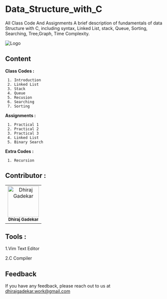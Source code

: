 # Data_Structure_with_C

All Class Code And Assignments
A brief description of fundamentals of data Structure with C, including syntax, Linked List, stack, Queue, Sorting, Searching, Tree,Graph, Time Complexity.

![Logo](https://www.datatrained.com/post/wp-content/uploads/2022/04/Data-Structures-In-C-01-1024x366.jpg)

## Content
**Class Codes :**

     1. Introduction
     2. Linked List
     3. Stack
     4. Queue
     5. Recusion
     6. Searching
     7. Sorting
              
**Assignments :**

     1. Practical 1
     2. Practical 2
     3. Practical 3
     4. Linked List
     5. Binary Search
     
**Extra Codes :**

     1. Recursion

## Contributor :  

<table>
  <tr>
    <td align="center"><a href="https://github.com/DhirajGadekar"><img src="https://avatars.githubusercontent.com/u/111908836?v=4" width="100px;" alt="Dhiraj Gadekar"/><br/><sub><b>Dhiraj Gadekar</b></sub></a><br/>
</tr>
</table>



## Tools :

1.Vim Text Editor

2.C Compiler

## Feedback

If you have any feedback, please reach out to us at dhirajgadekar.work@gmail.com
